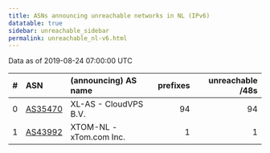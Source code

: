 ```yaml
---
title: ASNs announcing unreachable networks in NL (IPv6)
datatable: true
sidebar: unreachable_sidebar
permalink: unreachable_nl-v6.html
---
```


Data as of 2019-08-24 07:00:00 UTC


<div class="datatable-begin"></div>

|   # | ASN                                    | (announcing) AS name    |   prefixes |   unreachable /48s |
|----:|:---------------------------------------|:------------------------|-----------:|-------------------:|
|   0 | [AS35470](unreachable_AS35470-v6.html) | XL-AS - CloudVPS B.V.   |         94 |                 94 |
|   1 | [AS43992](unreachable_AS43992-v6.html) | XTOM-NL - xTom.com Inc. |          1 |                  1 |

<div class="datatable-end"></div>